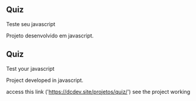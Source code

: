 ## Quiz

Teste seu javascript

Projeto desenvolvido em javascript.

##

## Quiz


Test your javascript


Project developed in javascript.


access this link ('https://dcdev.site/projetos/quiz/') see the project working
